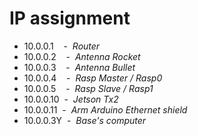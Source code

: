 # **IP assignment**


- 10.0.0.1 &nbsp; &nbsp;-&nbsp; *Router*
- 10.0.0.2 &nbsp; &nbsp;-&nbsp; *Antenna Rocket*
- 10.0.0.3 &nbsp; &nbsp;-&nbsp; *Antenna Bullet*
- 10.0.0.4 &nbsp; &nbsp;-&nbsp; *Rasp Master / Rasp0*
- 10.0.0.5 &nbsp; &nbsp;-&nbsp; *Rasp Slave / Rasp1*
- 10.0.0.10 &nbsp;-&nbsp; *Jetson Tx2*
- 10.0.0.11 &nbsp;-&nbsp; *Arm Arduino Ethernet shield*
- 10.0.0.3Y &nbsp;-&nbsp; *Base's computer*

&nbsp;

